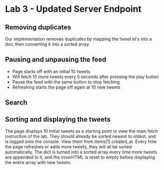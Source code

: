 # Lab 3 - Updated Server Endpoint

## Removing duplicates
Our implementation removes duplicates by mapping the tweet id's into a dict, then converting it into a sorted array.

## Pausing and unpausing the feed
* Page starts off with an initial 10 tweets
* Will fetch 10 more tweets every 5 seconds after pressing the play button
* Pause the feed with the same button to stop fetching
* Refreshing starts the page off again at 10 new tweets

## Search

## Sorting and displaying the tweets
The page displays 10 initial tweets as a starting point to view the main fetch instruction of the lab. They should already be sorted newest to oldest, and is logged onto the console. View them from items[1].created_at. Every time the page refreshes or adds more tweets, they will all be sorted automatically. The dict is turned into a sorted array every time more tweets are appended to it, and the innerHTML is reset to empty before displaying the entire array with new tweets.
